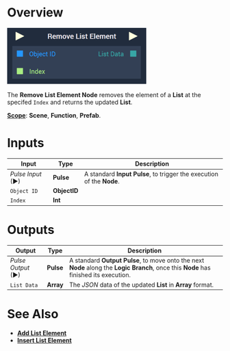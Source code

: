 # Overview

![The Remove List Element Node.](../../../.gitbook/assets/removelistelement.png)

The **Remove List Element Node** removes the element of a **List** at the specifed `Index` and returns the updated **List**.

[**Scope**](../../overview.md#scopes): **Scene**, **Function**, **Prefab**.


# Inputs

|Input|Type|Description|
|---|---|---|
|*Pulse Input* (►)|**Pulse**|A standard **Input Pulse**, to trigger the execution of the **Node**.|
|`Object ID`|**ObjectID**||
|`Index`|**Int**||

# Outputs

|Output|Type|Description|
|---|---|---|
|*Pulse Output* (►)|**Pulse**|A standard **Output Pulse**, to move onto the next **Node** along the **Logic Branch**, once this **Node** has finished its execution.|
|`List Data`|**Array**|The *JSON* data of the updated **List** in **Array** format.|

# See Also

* [**Add List Element**](addlistelement.md)
* [**Insert List Element**](insertlistelement.md)

